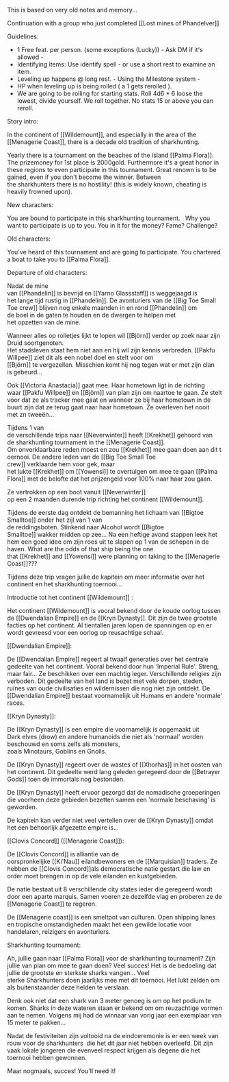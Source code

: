 This is based on very old notes and memory...

Continuation with a group who just completed [[Lost mines of Phandelver]]

Guidelines:
- 1 Free feat. per person. (some exceptions (Lucky)) - Ask DM if it's allowed -
- Identifying items: Use identify spell - or use a short rest to examine an item.
- Leveling up happens @ long rest. - Using the Milestone system -
- HP when leveling up is being rolled ( a 1 gets rerolled ).
- We are going to be rolling for starting stats. Roll 4d6 * 6 loose the lowest, divide yourself. We roll together. No stats 15 or above you can reroll.

Story intro:

In the continent of [[Wildemount]], and especially in the area of the [[Menagerie Coast]], there is a decade old tradition of sharkhunting. 

Yearly there is a tournament on the beaches of the island [[Palma Flora]]. The prizemoney for 1st place is 2000gold. Furthermore it's a great honor in these regions to even participate in this tournament. Great renown is to be gained, even if you don't become the winner. Between the sharkhunters there is no hostility! (this is widely known, cheating is heavily frowned upon).

New characters: 

You are bound to participate in this sharkhunting tournament.  
Why you want to participate is up to you. You in it for the money? Fame? Challenge?

Old characters: 

You've heard of this tournament and are going to participate. You chartered a boat to take you to [[Palma Flora]].


Departure of old characters: 

Nadat de mine van [[Phandelin]] is bevrijd en [[Yarno Glassstaff]] is weggejaagd is het lange tijd rustig in [[Phandelin]]. De avonturiers van de [[Big Toe Small Toe crew]] blijven nog enkele maanden in en rond [[Phandelin]] om de boel in de gaten te houden en de dwergen te helpen met het opzetten van de mine. 

Wanneer alles op rolletjes lijkt te lopen wil [[Björn]] verder op zoek naar zijn Druid soortgenoten. Het stadsleven staat hem niet aan en hij wil zijn kennis verbreden. [[Pakfu Willpee]] ziet dit als een nobel doel en stelt voor om [[Björn]] te vergezellen. Misschien komt hij nog tegen wat er met zijn clan is gebeurd... 

Ook [[Victoria Anastacia]] gaat mee. Haar hometown ligt in de richting waar [[Pakfu Willpee]] en [[Björn]] van plan zijn om naartoe te gaan. Ze stelt voor dat ze als tracker mee gaat en wanneer ze bij haar hometown in de buurt zijn dat ze terug gaat naar haar hometown. Ze overleven het nooit met zn tweeën… 

Tijdens 1 van de verschillende trips naar [[Neverwinter]] heeft [[Krekhet]] gehoord van de sharkhunting tournament in the [[Menagerie Coast]]. Om onverklaarbare reden moest en zou [[Krekhet]] mee gaan doen aan dit toernooi. De andere leden van de [[Big Toe Small Toe crew]] verklaarde hem voor gek, maar het lukte [[Krekhet]] om [[Yowensi]] te overtuigen om mee te gaan [[Palma Flora]] met de belofte dat het prijzengeld voor 100% naar haar zou gaan. 

Ze vertrokken op een boot vanuit [[Neverwinter]] op een 2 maanden durende trip richting het continent [[Wildemount]].  

Tijdens de eerste dag ontdekt de bemanning het lichaam van [[Bigtoe Smalltoe]] onder het zijl van 1 van de reddingsboten. Stinkend naar Alcohol wordt [[Bigtoe Smalltoe]] wakker midden op zee... Na een heftige avond stappen leek het hem een goed idee om zijn roes uit te slapen op 1 van de schepen in de haven. What are the odds of that ship being the one that [[Krekhet]] and [[Yowensi]] were planning on taking to the [[Menagerie Coast]]??? 

Tijdens deze trip vragen jullie de kapitein om meer informatie over het continent en het sharkhunting toernooi...

Introductie tot het continent [[Wildemount]] :

Het continent [[Wildemount]] is vooral bekend door de koude oorlog tussen de [[Dwendalian Empire]] en de [[Kryn Dynasty]]. Dit zijn de twee grootste facties op het continent. Al tientallen jaren lopen de spanningen op en er wordt gevreesd voor een oorlog op reusachtige schaal.  

[[Dwendalian Empire]]: 

De [[Dwendalian Empire]] regeert al twaalf generaties over het centrale gedeelte van het continent. Vooral bekend door hun 'Imperial Rule'. Streng, maar fair… Ze beschikken over een machtig leger. Verschillende religies zijn verboden. Dit gedeelte van het land is bezet met vele dorpen, steden, ruïnes van oude civilisaties en wildernissen die nog niet zijn ontdekt. De [[Dwendalian Empire]] bestaat voornamelijk uit Humans en andere 'normale' races. 

[[Kryn Dynasty]]: 

De [[Kryn Dynasty]] is een empire die voornamelijk is opgemaakt uit Dark elves (drow) en andere humanoids die niet als 'normaal' worden beschouwd en soms zelfs als monsters, zoals Minotaurs, Goblins en Gnolls. 

De [[Kryn Dynasty]] regeert over de wastes of [[Xhorhas]] in het oosten van het continent. Dit gedeelte werd lang geleden geregeerd door de [[Betrayer Gods]] toen de immortals nog bestonden. 

De [[Kryn Dynasty]] heeft ervoor gezorgd dat de nomadische groeperingen die voorheen deze gebieden bezetten samen een 'normale beschaving' is geworden.  

De kapitein kan verder niet veel vertellen over de [[Kryn Dynasty]] omdat het een behoorlijk afgezette empire is… 

[[Clovis Concord]] ([[Menagerie Coast]]): 

De [[Clovis Concord]] is alliantie van de oorspronkelijke [[Ki'Nau]] eilandbewoners en de [[Marquisian]] traders. Ze hebben de [[Clovis Concord]]als democratische natie gestart die law en order moet brengen in op de vele eilanden en kustgebieden.  

De natie bestaat uit 8 verschillende city states ieder die geregeerd wordt door een aparte marquis. Samen voeren ze dezelfde vlag en proberen ze de [[Menagerie Coast]] te regeren.  

De [[Menagerie coast]] is een smeltpot van culturen. Open shipping lanes en tropische omstandigheden maakt het een gewilde locatie voor handelaren, reizigers en avonturiers.  

Sharkhunting tournament: 

Ah, jullie gaan naar [[Palma Flora]] voor de sharkhunting tournament? Zijn jullie van plan om mee te gaan doen? Veel succes! Het is de bedoeling dat jullie de grootste en sterkste sharks vangen... Veel sterke Sharkhunters doen jaarlijks mee met dit toernooi. Het lukt zelden om als buitenstaander deze helden te verslaan.  

Denk ook niet dat een shark van 3 meter genoeg is om op het podium te komen. Sharks in deze wateren staan er bekend om om reuzachtige vormen aan te nemen. Volgens mij had de winnaar van vorig jaar een exemplaar van 15 meter te pakken...  

Nadat de festiviteiten zijn voltooid na de eindceremonie is er een week van rouw voor de sharkhunters  die het dit jaar niet hebben overleefd. Dit zijn vaak lokale jongeren die evenveel respect krijgen als degene die het toernooi hebben gewonnen. 

Maar nogmaals, succes! You'll need it!



